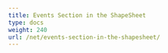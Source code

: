 ```yaml
---
title: Events Section in the ShapeSheet
type: docs
weight: 240
url: /net/events-section-in-the-shapesheet/
---
```



